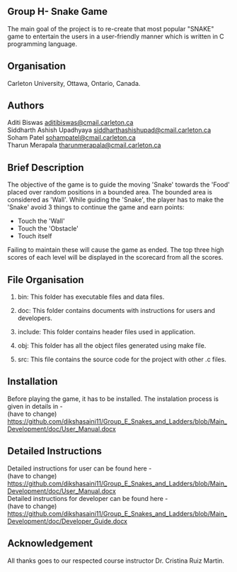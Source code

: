 ## Group H- Snake Game
The main goal of the project is to re-create that most popular "SNAKE" game to entertain the users in a user-friendly manner which is written in C programming language.

## Organisation
Carleton University, Ottawa, Ontario, Canada. 

## Authors
Aditi Biswas aditibiswas@cmail.carleton.ca  
Siddharth Ashish Upadhyaya siddharthashishupad@cmail.carleton.ca  
Soham Patel sohampatel@cmail.carleton.ca  
Tharun Merapala tharunmerapala@cmail.carleton.ca    

## Brief Description
The objective of the game is to guide the moving 'Snake' towards the 'Food' placed over random positions in a bounded area. The bounded area is considered as 'Wall'. While guiding the 'Snake', the player has to make the 'Snake' avoid 3 things to continue the game and earn points:

- Touch the 'Wall'  
- Touch the 'Obstacle'  
- Touch itself 

Failing to maintain these will cause the game as ended.
The top three high scores of each level will be displayed in the scorecard from all the scores.


## File Organisation
1. bin: This folder has executable files and data files.

2. doc: This folder contains documents with instructions for users and developers.

3. include: This folder contains header files used in application.

4. obj: This folder has all the object files generated using make file.  

4. src: This file contains the source code for the project with other .c files.

## Installation
Before playing the game, it has to be installed. The instalation process is given in details in -     
(have to change)  
https://github.com/dikshasaini11/Group_E_Snakes_and_Ladders/blob/Main_Development/doc/User_Manual.docx    

## Detailed Instructions
Detailed instructions for user can be found here -    
(have to change)  
https://github.com/dikshasaini11/Group_E_Snakes_and_Ladders/blob/Main_Development/doc/User_Manual.docx  
Detailed instructions for developer can be found here -  
(have to change)  
https://github.com/dikshasaini11/Group_E_Snakes_and_Ladders/blob/Main_Development/doc/Developer_Guide.docx  

## Acknowledgement
All thanks goes to our respected course instructor Dr. Cristina Ruiz Martin.  
